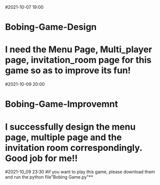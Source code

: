 #2021-10-07 19:00
# Bobing-Game-Design
# I need the Menu Page, Multi_player page, invitation_room page for this game so as to improve its fun!


#2021-10-09  20:00
# Bobing-Game-Improvemnt
# I successfully design the menu page, multiple page and the invitation room correspondingly. Good job for me!!


#2021-10_09 23:30
#if you want to play this game, please download them and run the python file"Bobing Game.py"**
